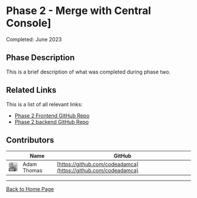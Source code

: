 # Phase 2 - Merge with Central Console]

Completed: June 2023

## Phase Description

This is a brief description of what was completed during phase two. 

## Related Links

This is a list of all relevant links:

- [Phase 2 Frontend GitHub Repo](https://github.com/BrickMMO/template-about-markdown)
- [Phase 2 backend GitHub Repo](https://github.com/BrickMMO/template-about-markdown)

## Contributors

| | Name | GitHub |
| - | - | - | 
| ![codeadamca](images/adam-thomas.jpg) | Adam Thomas | [https://github.com/codeadamca](https://github.com/codeadamca) |

***

[Back to Home Page](/template-about-markdown/)
